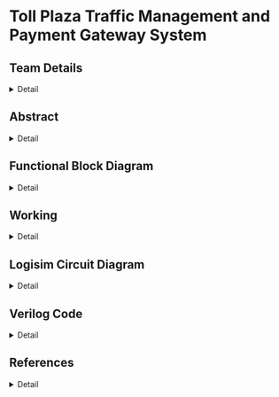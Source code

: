 # Toll Plaza Traffic Management and Payment Gateway System

<!-- First Section -->
## Team Details
<details>
  <summary>Detail</summary>
  
> Semester: 3rd Sem B. Tech. CSE

> Section: S1

> Team ID: S1-T11

> Member 1: Amulya Paathipati Kolar, 231CS111,  amulyapaathipatikolar.231cs111@nitk.edu.in

> Member 2: Preeti Mondal, 231CS144, preetimondal.231cs144@nitk.edu.in

> Member 3: Vanshika Mittal, 231CS163, vanshikamittal.231cs163@nitk.edu.in
</details>

<!-- Second Section -->
## Abstract
<details>
  <summary>Detail</summary>
  
  ### Motivation: 
  Toll plazas often become chaotic due to vehicles switching lanes to save time, and the mix of Fastag and cash users creates additional congestion. While Fastag systems aim to speed up toll collection, cash payments in Fastag lanes slow traffic. Toll facilities help reduce congestion and improve mobility, and provide an additional source of funding for local construction and maintenance projects. Hence, we aimed to create a more streamlined system that satisfies the mentioned functions.
  
  ### Problem Statement:
  We propose to make a system that reduces toll plaza congestion by segregating vehicles based on Fastag validity, weight, and payment method, while providing dedicated lanes for VIP and emergency vehicles. This system will streamline traffic flow, ensure efficient toll collection, and prioritize immediate passage for high-priority vehicles. Fastag users will experience a faster process with balance and payment checks, while non-Fastag users will be directed to cash lanes, minimizing overall delays.
  
  ### Features:
  1. Separate Lane for VIP and Emergency Vehicles: These vehicles will have a dedicated lane for immediate passage.
  2. General Vehicle Check for Fastag Validity: All general vehicles will be checked for a valid Fastag account (using Luhn’s Algorithm).
     - Vehicles with Fastag will be segregated into lanes based on their weight.
     - Vehicles without Fastag will be directed to a cash counter.
  3. Balance Check and Payment Authentication: At the toll gate, the system will check the Fastag balance:
     - If balance is sufficient, payment is authenticated and a green light will indicate that the vehicle can pass.
     - If balance is insufficient or payment fails, a red light will indicate the vehicle is not allowed to pass.
 
</details>

## Functional Block Diagram
<details>
  <summary>Detail</summary>
  
![S1-T11 drawio](https://github.com/user-attachments/assets/a72f91d2-8ab6-482d-8920-6cf7948c18bd)

</details>

<!-- Third Section -->
## Working
<details>
  <summary>Detail</summary>

This project aims to implement an intelligent vehicle lane management system with priority vehicle handling and Fastag validation. The system operates as follows:
1. Priority Vehicle Detection: A 2-bit counter and a button are used to differentiate between priority and non-priority vehicles. When the button is pressed once, it signals the presence of a priority vehicle, and pressing it again indicates a regular vehicle such as a truck, car, or bike.
2. Fastag Validation Using Luhn’s Algorithm: The system takes the Fastag ID of the vehicle as a 16-bit input (4 digit number represented in BCD format) and validates it using the Luhn Algorithm. The Luhn algorithm, also known as the modulus 10 or mod 10 algorithm, is a checksum formula used to validate a variety of identification numbers, such as credit card numbers, IMEI numbers and Social Insurance Numbers. This algorithm checks the validity of the Fastag by performing a series of steps:
    - Starting from the rightmost digit, every second digit is doubled.
    - If doubling results in a number greater than 9, the digits of the number are added together. This part of the circuit was optimized by using the Quine - McCluskey Method.
    - The adjusted and untouched digits are summed, and the sum is checked using modulo 10. If the result is 0, the Fastag is considered valid. Otherwise, the vehicle is redirected to the cash payment lane.
3. Vehicle Type Identification: Once validated, the vehicle type is input using a button and a modulo-3 2-bit counter, categorizing the vehicle as a truck (00), car (01), or bike (10).
4. Lane Assignment: The system assigns lanes based on vehicle type using multiplexers:
    - Trucks are assigned to lanes 1 and 2.
    - Cars are assigned to lanes 3 and 4.
    - Bikes are assigned to lanes 5 and 6. 
    - Lane assignment is managed to evenly distribute vehicles across lanes to avoid congestion using a comparator. Additional logic ensures that no lane exceeds the maximum capacity of 7 vehicles, as indicated by a 3-bit up-down counter.
5. Queue Management and Payment Processing: Upon entering a lane, the vehicle must pay a toll. The system takes the toll amount as input and randomly generates the vehicle’s account balance. If the balance is sufficient, payment is processed successfully, allowing the vehicle to pass and decrementing the queue size. Otherwise, the vehicle remains in the lane until payment is resolved.

#### Flowchart
![S1-T11-Flowchart](https://github.com/user-attachments/assets/a2ea39b6-1c3d-4e31-8236-0afb8e918e66)

#### Functional Table
![S1-T11-Functional Table](https://github.com/user-attachments/assets/ad29610d-726f-4c59-99e6-045c37e24a9a)

(Key: Clk- Clock, Res- Reset, En- Enable, P- Priority Vehicle, C- Common Vehicle)

</details>

<!-- Fourth Section -->
## Logisim Circuit Diagram
<details>
  <summary>Detail</summary>

  The [Logisim](https://github.com/Vanshika-Mittal/TollPlazaManagementSystem-S1-T11/tree/main/Logisim) folder consists of the logisim files of the overall Toll Plaza Management circuit.
  
  > Steps to use main circuit:
>   1.  Using Priority Vehicle button, indicate whether vehicle is of priority or not
>   2.  Input Vehicle's 16-bit Fastag ID and select Vehicle Type using button
>   3.  Enqueue Vehicle, it will be added to appropriate lane if Fastag verified
>   4.  Update Ticket Price
>   5.  Using Ctrl+K, simulate regular clock pulse to ensure vehicles dequeued at regular frequency


  ![S1-T11-Main](https://github.com/Vanshika-Mittal/TollPlazaManagementSystem-S1-T11/blob/main/Snapshots/Logisim%20Circuits/S1-T11-Main.png)

</details>

<!-- Fifth Section -->
## Verilog Code
<details>
  <summary>Detail</summary>

  The [Verilog](https://github.com/Vanshika-Mittal/TollPlazaManagementSystem-S1-T11/tree/main/Verilog) folder contains the main verilog file with all modules and functional tets bench file. The output file is also included in the same folder.

#### Modules:
```verilog

    // Design of Digital Systems - Mini Project 2024-25
    // S1-T11: Toll Plaza Management System
    // Team members:
    // 1. Amulya Paathipati Kolar 231CS111
    // 2. Preeti Mondal 231CS144
    // 3. Vanshika Mittal 231CS163
    
    // Toll Plaza Managemnet System Main-Code
    
    module toll_traffic_management (clk, reset, enable, lane1, lane2, lane3, lane4, lane5, lane6, a, b, c, d, priority, common, cash, vhType, selectedLane, flane1, flane2, flane3, flane4, flane5, flane6, truck1_bal, truck2_bal, car1_bal, car2_bal, bike1_bal, bike2_bal);
        input clk, reset, enable;
        input [2:0] lane1, lane2, lane3, lane4, lane5, lane6;
        input [3:0] a, b, c, d;
        output priority, common; 
        output reg cash;
        output [1:0] vhType;
        output [2:0] selectedLane;
        output reg [2:0] flane1, flane2, flane3, flane4, flane5, flane6;
        output [3:0] truck1_bal, truck2_bal, car1_bal, car2_bal, bike1_bal, bike2_bal;
    
        wire cashW;
        wire [2:0] l21, l22, l23, l24, l25, l26, chosenLane;
        wire [3:0] truck_bal1, truck_bal2, car_bal1, car_bal2, bike_bal1, bike_bal2;
        vehicle_priority VP (.clk(clk), .reset(reset), .priority_vehicle(priority), .common_vehicle(common)); // check if a vehicle if a priority vehicle or not
        luhn_gate LG (.a(a), .b(b), .c(c), .d(d), .enable(enable), .valid(cashW)); // check if the vehicle has a valid fastag ID
        vehicle_type_segregation VTS (.clk(~clk), .reset(reset), .type(vhType)); // check if the vehicle if a truck, car or bike
        lane_separation LS ( // direct the vehicle to the appropriate lane
            .lane1(lane1),
            .lane2(lane2),
            .lane3(lane3),
            .lane4(lane4),
            .lane5(lane5),
            .lane6(lane6),
            .vhType(vhType),
            .en(enable),
            .clk(clk),
            .finalLane(chosenLane)
        );
        payment_processor PP ( // checks the balances of vehicles at the gates and validates payments
            .selectedLane(chosenLane),
            .lane1(lane1), .lane2(lane2), .lane3(lane3), .lane4(lane4), .lane5(lane5), .lane6(lane6),
            .vhType(vhType),
            .clk(~clk), .reset(reset),
            .Lane1(l21), .Lane2(l22), .Lane3(l23), .Lane4(l24), .Lane5(l25), .Lane6(l26),
            .truck_bal1(truck_bal1), .truck_bal2(truck_bal1), .car_bal1(car_bal1), .car_bal2(car_bal2), .bike_bal1(bike_bal1), .bike_bal2(bike_bal2)
        );
    
        always @ (posedge clk) begin
            case (chosenLane) // increments the counter at each lane when a vehicle is added
                3'b001: begin
                    flane1 <= lane1 + 3'b001;
                    flane2 <= lane2;
                    flane3 <= lane3;
                    flane4 <= lane4;
                    flane5 <= lane5;
                    flane6 <= lane6;
                end
                3'b010: begin
                    flane1 <= lane1;
                    flane2 <= lane2 + 3'b001;
                    flane3 <= lane3;
                    flane4 <= lane4;
                    flane5 <= lane5;
                    flane6 <= lane6;
                end
                3'b011: begin
                    flane1 <= lane1;
                    flane2 <= lane2;
                    flane3 <= lane3 + 3'b001;
                    flane4 <= lane4;
                    flane5 <= lane5;
                    flane6 <= lane6;
                end
                3'b100: begin
                    flane1 <= lane1;
                    flane2 <= lane2;
                    flane3 <= lane3;
                    flane4 <= lane4 + 3'b001;
                    flane5 <= lane5;
                    flane6 <= lane6;
                end
                3'b101: begin
                    flane1 <= lane1;
                    flane2 <= lane2;
                    flane3 <= lane3;
                    flane4 <= lane4;
                    flane5 <= lane5 + 3'b001;
                    flane6 <= lane6;
                end
                3'b110: begin
                    flane1 <= lane1;
                    flane2 <= lane2;
                    flane3 <= lane3;
                    flane4 <= lane4;
                    flane5 <= lane5;
                    flane6 <= lane6 + 3'b001;
                end
            endcase
        end
    
        always @ (negedge clk) begin
            flane1 <= l21;
            flane2 <= l22;
            flane3 <= l23;
            flane4 <= l24;
            flane5 <= l25;
            flane6 <= l26;
        end
        assign selectedLane = chosenLane;
        assign truck1_bal = truck_bal1;
        assign truck2_bal = truck_bal2;
        assign car1_bal = car_bal1;
        assign car2_bal = car_bal2;
        assign bike1_bal = bike_bal1;
        assign bike2_bal = bike_bal2;
    endmodule
    
    // determines if a vehicle is a priority vehicle or not
    module vehicle_priority (clk, reset, priority_vehicle, common_vehicle);
        input clk, reset;
        output priority_vehicle, common_vehicle;
    
        reg q1, q0;
    
        always @(posedge clk or posedge reset) begin
            if (reset) begin
                q1 <= 0;
                q0 <= 0;
            end else begin
                if (q0 == 1) begin
                    q0 <= 0;
                    q1 <= ~q1;
                end else begin
                    q0 <= q0 + 1;
                end
            end
        end
    
        assign priority_vehicle = (~q1) & q0;
        assign common_vehicle = ~priority_vehicle;
    endmodule
    
    // validating fastag IDs
    module luhn_gate (a, b, c, d, enable, valid);
        input [3:0] a, b, c, d;
        input enable; 
        output valid;
    
        wire [3:0] b2, d2, sum1, sum2, sum3, sum4, sum5, sum6;
        wire [3:0] y1;
        wire y2;
    
        // doubling the even indexed digits
        double_bcd double1(b, b2);
        double_bcd double2(d, d2);
        assign y1 = 0;
    
        // adding all the digits
        eight_bit_adder adder1(y1, a, b2, sum1, sum2);
        eight_bit_adder adder2(sum1, sum2, c, sum3, sum4);
        eight_bit_adder adder3(sum3, sum4, d, sum5, sum6);
    
        // checking if the sum % 10 == 0
        nor(y2, sum6[3], sum6[2], sum6[1], sum6[0]);
        and(valid, y2, enable);
    endmodule
    
    // segregates vehicles into their types (trucks, cars, bikes)
    module vehicle_type_segregation (clk, reset, type);
        input clk, reset;
        output [1:0] type;
    
        wire q1, q0;
        counter_2bit CTB (.clk(clk), .reset(reset), .Q1(q1), .Q0(q0));
        assign type = {q1, q0};
    endmodule
    
    // directs the vehicle to the most appropriate lane
    module lane_separation (lane1, lane2, lane3, lane4, lane5, lane6, vhType, en, clk, finalLane);
        input [2:0] lane1, lane2, lane3, lane4, lane5, lane6;
        input [1:0] vhType;
        input en, clk;
        output [2:0] finalLane;
        
        wire [7:0] out;
        wire [2:0] y1, l1, l2, l3, y2;
        assign y1 = 3'b000;
        mux4to1 mux1(lane1, lane3, lane5, y1, vhType, l1);
        mux4to1 mux2(lane2, lane4, lane6, y1, vhType, l2);
        comparator_3_bit comp1(l1, l2, l3);
        assign y2[2] = vhType[1];
        assign y2[1] = vhType[0];
        assign y2[0] = 0;
        three_bit_adder adder1(l3, y2, finalLane);
        decoder3_to_8 decoder1(finalLane, out, en);
    endmodule
    
    // generates random balances for vehicles at every lane and checks if the vehicle has enough balance to pay the toll ticket
    module payment_processor (selectedLane, lane1, lane2, lane3, lane4, lane5, lane6, vhType, clk, reset, Lane1, Lane2, Lane3, Lane4, Lane5, Lane6, truck_bal1, truck_bal2, car_bal1, car_bal2, bike_bal1, bike_bal2);
        input [2:0] selectedLane, lane1, lane2, lane3, lane4, lane5, lane6;
        input [1:0] vhType;
        input clk, reset;
        output reg [2:0] Lane1, Lane2, Lane3, Lane4, Lane5, Lane6;
        output [3:0] truck_bal1, truck_bal2, car_bal1, car_bal2, bike_bal1, bike_bal2;
    
        wire [3:0] truck1_bal, truck2_bal, car1_bal, car2_bal, bike1_bal, bike2_bal;
        wire [3:0] truckT, carT, bikeT;
        assign truckT = 4'b0101;
        assign carT = 4'b0100;
        assign bikeT = 4'b0010;
    
        random_4bit_truck1 RBT1 (.clk(~clk), .reset(reset), .random_number(truck1_bal));
        random_4bit_truck2 RBT2 (.clk(~clk), .reset(reset), .random_number(truck2_bal));
        random_4bit_car1 RBC1 (.clk(~clk), .reset(reset), .random_number(car1_bal));
        random_4bit_car2 RBC2 (.clk(~clk), .reset(reset), .random_number(car2_bal));
        random_4bit_bike1 RBB1 (.clk(~clk), .reset(reset), .random_number(bike1_bal));
        random_4bit_bike2 RBB2 (.clk(~clk), .reset(reset), .random_number(bike2_bal));
    
        always @ (posedge clk or posedge reset) begin
            if (truck1_bal >= truckT)
                Lane1 <= lane1 - 3'b001;
            else 
                Lane1 <= lane1;
            if (truck2_bal >= truckT)
                Lane2 <= lane2 - 3'b001;
            else 
                Lane2 <= lane2;
            if (car1_bal >= carT)
                Lane3 <= lane3 - 3'b001;
            else 
                Lane3 <= lane3;
            if (car2_bal >= carT)
                Lane4 <= lane4 - 3'b001;
            else 
                Lane4 <= lane4;
            if (bike1_bal >= bikeT)
                Lane5 <= lane5 - 3'b001;
            else 
                Lane5 <= lane5;
            if (bike2_bal >= bikeT)
                Lane6 <= lane6 - 3'b001;
            else 
                Lane6 <= lane6;
        end
        assign truck_bal1 = truck1_bal;
        assign truck_bal2 = truck2_bal;
        assign car_bal1 = car1_bal;
        assign car_bal2 = car2_bal;
        assign bike_bal1 = bike1_bal;
        assign bike_bal2 = bike2_bal;
    endmodule
    
    // generates a random 4-bit binary number for the balance
    module random_4bit_truck1 (clk, reset, random_number);
        input clk, reset;
        output reg [3:0] random_number;
    
        reg [3:0] lfsr = 4'b0001;
        always @(posedge clk or posedge reset) begin
            if (reset) begin
                lfsr <= 4'b0001;
            end
            else begin
                lfsr[3:1] <= lfsr[2:0];
                lfsr[0] <= lfsr[3] ^ lfsr[2];
            end
        end
        
        always @(*) begin
            random_number = lfsr;
        end
    endmodule
    
    module random_4bit_truck2 (clk, reset, random_number);
        input clk, reset;
        output reg [3:0] random_number;
    
        reg [3:0] lfsr = 4'b1111;
        always @(posedge clk or posedge reset) begin
            if (reset) begin
                lfsr <= 4'b1111;
            end
            else begin
                lfsr[3:1] <= lfsr[2:0];
                lfsr[0] <= lfsr[3] ^ lfsr[2];
            end
        end
        
        always @(*) begin
            random_number = lfsr;
        end
    endmodule
    
    module random_4bit_car1 (clk, reset, random_number);
        input clk, reset;
        output reg [3:0] random_number;
    
        reg [3:0] lfsr = 4'b0011;
        always @(posedge clk or posedge reset) begin
            if (reset) begin
                lfsr <= 4'b0011;
            end
            else begin
                lfsr[3:1] <= lfsr[2:0];
                lfsr[0] <= lfsr[3] ^ lfsr[2];
            end
        end
        
        always @(*) begin
            random_number = lfsr;
        end
    endmodule
    
    module random_4bit_car2 (clk, reset, random_number);
        input clk, reset;
        output reg [3:0] random_number;
    
        reg [3:0] lfsr = 4'b1010;
        always @(posedge clk or posedge reset) begin
            if (reset) begin
                lfsr <= 4'b1010;
            end
            else begin
                lfsr[3:1] <= lfsr[2:0];
                lfsr[0] <= lfsr[3] ^ lfsr[2];
            end
        end
        
        always @(*) begin
            random_number = lfsr;
        end
    endmodule
    
    module random_4bit_bike1 (clk, reset, random_number);
        input clk, reset;
        output reg [3:0] random_number;
    
        reg [3:0] lfsr = 4'b0101;
        always @(posedge clk or posedge reset) begin
            if (reset) begin
                lfsr <= 4'b0101;
            end
            else begin
                lfsr[3:1] <= lfsr[2:0];
                lfsr[0] <= lfsr[3] ^ lfsr[2];
            end
        end
        
        always @(*) begin
            random_number = lfsr;
        end
    endmodule
    
    module random_4bit_bike2 (clk, reset, random_number);
        input clk, reset;
        output reg [3:0] random_number;
    
        reg [3:0] lfsr = 4'b1001;
        always @(posedge clk or posedge reset) begin
            if (reset) begin
                lfsr <= 4'b1001;
            end
            else begin
                lfsr[3:1] <= lfsr[2:0];
                lfsr[0] <= lfsr[3] ^ lfsr[2];
            end
        end
        
        always @(*) begin
            random_number = lfsr;
        end
    endmodule
    
    
    // compares two 4-bit binary numbers
    module comparator_4_bit (A, B, AGEB, ALB);
        input [3:0] A, B;
        output reg AGEB, ALB; // AGEB ~ A >= B and ALB ~ A < B
    
        always @ (*) begin
            if (A < B) begin
                AGEB = 0;
                ALB = 1;
            end
            else begin
                AGEB = 1;
                ALB = 0;
            end
        end
    endmodule
    
    // 3-bit up-down counter used to increment and decrement the count of vehicles at every lane
    module ctr_3bit_updown (clk, reset, up_down, count);
        input clk, reset, up_down;
        output reg [2:0] count;
    
        always @ (posedge clk or posedge reset) begin
            if (reset) 
                count <= 3'b000;
            else if (up_down == 0)
                count <= count + 1;
            else
                count <= count - 1;
        end
    endmodule
    
    module decoder3_to_8 (in, out, en);
        input [2:0] in;
        input en;
        output reg [7:0] out;
    
        always @(in or en)
        begin
            if (en) 
            begin
                case (in)
                    3'b000: out = 8'b10000000;
                    3'b001: out = 8'b01000000;
                    3'b010: out = 8'b00100000;
                    3'b011: out = 8'b00010000;
                    3'b100: out = 8'b00001000;
                    3'b101: out = 8'b00000100;
                    3'b110: out = 8'b00000010;
                    3'b111: out = 8'b00000001;
                endcase
            end
        end
    endmodule
    
    module comparator_3_bit (A, B, Cout);
        input [2:0] A, B;
        output reg [2:0] Cout;
    
        always @ (*) begin
            if (A < B) begin
                Cout[2] = 0;
                Cout[1] = 0;
                Cout[0] = 1;
            end
            else begin
                Cout[2] = 0;
                Cout[1] = 1;
                Cout[0] = 0;
            end
        end
    endmodule
    
    module mux2to1 (in0, in1, control, out);
        input in0, in1, control;
        output reg out;
    
        always @ (*) begin
            case (control)
                1'b0: out = in0;
                1'b1: out = in1;
            endcase
        end
    endmodule
    
    module mux4to1 (in0, in1, in2, in3, control, out);
        input [2:0] in0, in1, in2, in3;
        input [1:0] control;
        output reg [2:0] out;
    
        always @ (*) begin
            case (control)
                2'b00: out = in0;
                2'b01: out = in1;
                2'b10: out = in2;
                2'b11: out = in3;
                default: out = 3'b000;
            endcase
        end
    endmodule
    
    // to double a bcd digit
    module double_bcd (a, b);
        input [3:0] a;
        output [3:0] b;
    
        assign b[0] = (((a[1] | a[0]) & (a[2])) | a[3]);
        assign b[1] = ((~a[3]) & (~a[2]) & a[0]) | (a[2] & a[1] & (~a[0])) | (a[3] & (~a[0]));
        assign b[2] = ((~a[0]) & a[3]) | (((~a[2]) | a[0]) & (a[1]));
        assign b[3] = (a[3] & a[0]) | (a[2] & (~a[1]) & (~a[0]));
    
    endmodule
    
    module counter_2bit (clk, reset, Q1, Q0);
        input clk, reset;
        output reg Q1, Q0;
    
        always @(posedge clk or posedge reset) begin
            if (reset) begin
                Q1 <= 0;
                Q0 <= 0;
            end
            else begin
                if (Q0 == 1) begin
                    Q0 <= 0;
                    Q1 <= ~Q1;
                end else begin
                    Q0 <= Q0 + 1;
                end
            end
        end
    endmodule
    
    module eight_bit_adder (a1, a2, b, sum1, sum2);
        input [3:0] a1, a2, b;
        output [3:0] sum1, sum2;
    
        wire y1, y2, cin;
        wire [3:0] b2;
        assign cin = 0;
        bcd_adder adder1(a2, b, cin, sum2, y1);
        assign b2[3] = 0;
        assign b2[2] = 0;
        assign b2[1] = 0;
        assign b2[0] = y1;
        bcd_adder adder2(a1, b2, cin, sum1, y2);
    endmodule
    
    module bcd_adder (a, b, cin, sum, cout);
        input [3:0] a;
        input [3:0] b;
        input wire cin;
        output [3:0] sum;
        output wire cout;
    
        wire [3:0] s1;
        wire [3:0] b2;
        wire c1, y1, y2, y3, c2;
        four_bit_adder adder1(a, b, cin, s1, c1);
        and(y1, s1[3], s1[2]);
        and(y2, s1[3], s1[1]);
        or(y3, y1, y2, c1);
        buf(b2[3], 0);
        buf(b2[2], y3);
        buf(b2[1], y3);
        buf(b2[0], 0);
        four_bit_adder adder2(s1, b2, cin, sum, c2);
        buf(cout, y3);
    endmodule
    
    module four_bit_adder (a, b, cin, sum, cout);
        input [3:0] a;
        input [3:0] b;
        input wire cin;
        output [3:0] sum;
        output cout;
    
        wire [2:0] s;
        full_adder fa1 (a[0], b[0], cin, sum[0], s[0]);
        full_adder fa2 (a[1], b[1], s[0], sum[1], s[1]);
        full_adder fa3 (a[2], b[2], s[1], sum[2], s[2]);
        full_adder fa4 (a[3], b[3], s[2], sum[3], cout);
    endmodule
    
    module three_bit_adder (a, b, sum);
        input [2:0] a;
        input [2:0] b;
        output [2:0] sum;
    
        wire cin;
        wire [2:0] s;
        assign cin = 0;
        full_adder fa4 (a[0], b[0], cin, sum[0], s[0]);
        full_adder fa5 (a[1], b[1], s[0], sum[1], s[1]);
        full_adder fa6 (a[2], b[2], s[1], sum[2], s[2]);
    endmodule
    
    module full_adder (a, b, c, sum, carry);
        input a, b, c;
        output sum, carry;
    
        assign sum = a ^ b ^ c;
        assign carry = (a & b) | ((a ^ b) & c);
    endmodule
  ```

#### Testbench:
 ```verilog
    module toll_traffic_management_tb;
    reg clk, reset, enable;
    reg [2:0] lane1, lane2, lane3, lane4, lane5, lane6;
    reg [3:0] a, b, c, d;
    wire priority, common, cash;
    wire [1:0] vhType;
    wire [2:0] selectedLane, flane1, flane2, flane3, flane4, flane5, flane6;
    wire [3:0] truck1_bal, truck2_bal, car1_bal, car2_bal, bike1_bal, bike2_bal;

    // Instantiate the traffic management module
    toll_traffic_management TTF (
        .clk(clk), 
        .reset(reset), 
        .enable(enable), 
        .lane1(lane1), 
        .lane2(lane2), 
        .lane3(lane3), 
        .lane4(lane4), 
        .lane5(lane5), 
        .lane6(lane6), 
        .a(a), 
        .b(b), 
        .c(c), 
        .d(d), 
        .priority(priority), 
        .common(common), 
        .cash(cash), 
        .vhType(vhType), 
        .selectedLane(selectedLane), 
        .flane1(flane1), 
        .flane2(flane2), 
        .flane3(flane3), 
        .flane4(flane4), 
        .flane5(flane5), 
        .flane6(flane6), 
        .truck1_bal(truck1_bal), .truck2_bal(truck2_bal), .car1_bal(car1_bal), .car2_bal(car2_bal), .bike1_bal(bike1_bal), .bike2_bal(bike2_bal)
    );

    // Clock generation
    always #5 clk = ~clk; // Toggle clock every 5 time units

    initial begin
        // Initialize inputs
        $display("Initializing system...");
        $display("Key:");
        $display("P: priority vehicle || C: common vehicle || ilx: initial count at lane x || flx: final count at lane x ||");
        $display("-------------------------------------------------------- Truth Table ---------------------------------------------------------");
        $display("Time | Clk | res | en | P | C | vhType | il1 | il2 | il3 | il4 | il5 | il6 | Lane | fl1 | fl2 | fl3 | fl4 | fl5 | fl6 |");
        $monitor("%4d | %3d | %3d | %2d | %1d | %1d | %6b | %3b | %3b | %3b | %3b | %3b | %3b | %4b | %3b | %3b | %3b | %3b | %3b | %3b |",
            $time, clk, reset, enable, priority, common, vhType, lane1, lane2, lane3, lane4, lane5, lane6, selectedLane, flane1, flane2, flane3, flane4, flane5, flane6);
        clk = 0;
        reset = 1;
        enable = 0;
        lane1 = 3'b010; lane2 = 3'b011; lane3 = 3'b001;
        lane4 = 3'b101; lane5 = 3'b110; lane6 = 3'b001;
        a = 4'b1001; b = 4'b0001; c = 4'b0101; d = 4'b1001;
        
        // Release reset and enable the system
        #5;
        reset = 0;
        enable = 1;

        // Clock cycle 1
        #5;
        // Clock cycle 2: feed output from previous call into inputs
        lane1 = flane1; lane2 = flane2; lane3 = flane3;
        lane4 = flane4; lane5 = flane5; lane6 = flane6;
        #5;
        // Clock cycle 3: feed output from previous call into inputs
        lane1 = flane1; lane2 = flane2; lane3 = flane3;
        lane4 = flane4; lane5 = flane5; lane6 = flane6;
        #5;
        // Clock cycle 4: feed output from previous call into inputs
        lane1 = flane1; lane2 = flane2; lane3 = flane3;
        lane4 = flane4; lane5 = flane5; lane6 = flane6;
        #5;
        // Clock cycle 5: feed output from previous call into inputs
        lane1 = flane1; lane2 = flane2; lane3 = flane3;
        lane4 = flane4; lane5 = flane5; lane6 = flane6;
        #5;
        // Clock cycle 6: feed output from previous call into inputs
        lane1 = flane1; lane2 = flane2; lane3 = flane3;
        lane4 = flane4; lane5 = flane5; lane6 = flane6;
        #5;
        // Clock cycle 7: feed output from previous call into inputs
        lane1 = flane1; lane2 = flane2; lane3 = flane3;
        lane4 = flane4; lane5 = flane5; lane6 = flane6;
        #5;
        // Finish the simulation
        $finish;
    end
endmodule
```
  
</details>

## References
<details>
  <summary>Detail</summary>
  
  > National Payments Corporation of India. _Evolution and Innovations in the Tolling Industry._<br/>
  > (https://www.npci.org.in/PDF/npci/knowledge-center/partner-whitepapers/Evolution-and-Innovations-in-the-Tolling-Industry.pdf)

  > Aeologic Technologies. _How RFID Solutions are Changing Toll Collection Systems._ <br/>
  > (https://www.linkedin.com/pulse/how-rfid-solutions-changing-toll-collection-systems-xf1nc/)

  > GeeksforGeeks. _Luhn algorithm._ <br/>
  > (https://www.geeksforgeeks.org/luhn-algorithm/)
  
</details>
